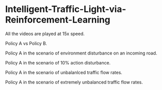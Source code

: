 # Intelligent-Traffic-Light-via-Reinforcement-Learning
All the videos are played at 15x speed.

Policy A vs Policy B.

Policy A in the scenario of environment disturbance on an incoming road.

Policy A in the scenario of 10% action disturbance.

Policy A in the scenario of unbalanlced traffic flow rates.

Policy A in the scenario of extremely unbalanced traffic flow rates.
